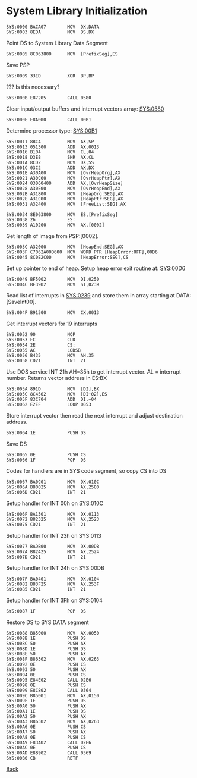 # System Library Initialization

```
SYS:0000 BACA07        MOV	DX,DATA
SYS:0003 8EDA          MOV	DS,DX
```

Point DS to System Library Data Segment

```
SYS:0005 8C063800      MOV	[PrefixSeg],ES
```

Save PSP

```
SYS:0009 33ED          XOR	BP,BP
```

??? Is this necessary?

```
SYS:000B E87205        CALL	0580
```

Clear input/output buffers and interrupt vectors array: [SYS:0580](0580-CLEAR.md)

```
SYS:000E E8A000        CALL	00B1
```

Determine processor type: [SYS:00B1](00B1-TEST86.md)

```
SYS:0011 8BC4          MOV	AX,SP
SYS:0013 051300        ADD	AX,0013
SYS:0016 B104          MOV	CL,04
SYS:0018 D3E8          SHR	AX,CL
SYS:001A 8CD2          MOV	DX,SS
SYS:001C 03C2          ADD	AX,DX
SYS:001E A30A00        MOV	[OvrHeapOrg],AX
SYS:0021 A30C00        MOV	[OvrHeapPtr],AX
SYS:0024 03060400      ADD	AX,[OvrHeapSize]
SYS:0028 A30E00        MOV	[OvrHeapEnd],AX
SYS:002B A31800        MOV	[HeapOrg:SEG],AX
SYS:002E A31C00        MOV	[HeapPtr:SEG],AX
SYS:0031 A32400        MOV	[FreeList:SEG],AX
```

```
SYS:0034 8E063800      MOV	ES,[PrefixSeg]
SYS:0038 26            ES:
SYS:0039 A10200        MOV	AX,[0002]
```

Get length of image from PSP:[0002].

```
SYS:003C A32000        MOV	[HeapEnd:SEG],AX
SYS:003F C7062A00D600  MOV	WORD PTR [HeapError:OFF],00D6
SYS:0045 8C0E2C00      MOV	[HeapError:SEG],CS
```

Set up pointer to end of heap. Setup heap error exit routine at: [SYS:00D6](00D6-HEAP-ERROR.md)

```
SYS:0049 BF5002        MOV	DI,0250
SYS:004C BE3902        MOV	SI,0239
```

Read list of interrupts in [SYS:0239](0239-INTERRUPT-LIST.md) and store them in array starting at DATA:[SaveInt00].

```
SYS:004F B91300        MOV	CX,0013
```

Get interrupt vectors for 19 interrupts

```
SYS:0052 90            NOP
SYS:0053 FC            CLD
SYS:0054 2E            CS:
SYS:0055 AC            LODSB
SYS:0056 B435          MOV	AH,35
SYS:0058 CD21          INT	21
```

Use DOS service INT 21h AH=35h to get interrupt vector. AL = interrupt number. Returns vector address in ES:BX

```
SYS:005A 891D          MOV	[DI],BX
SYS:005C 8C4502        MOV	[DI+02],ES
SYS:005F 83C704        ADD	DI,+04
SYS:0062 E2EF          LOOP	0053
```

Store interrupt vector then read the next interrupt and adjust destination address.

```
SYS:0064 1E            PUSH	DS
```

Save DS

```
SYS:0065 0E            PUSH	CS
SYS:0066 1F            POP	DS
```

Codes for handlers are in SYS code segment, so copy CS into DS

```
SYS:0067 BA0C01        MOV	DX,010C
SYS:006A B80025        MOV	AX,2500
SYS:006D CD21          INT	21
```

Setup handler for INT 00h on [SYS:010C](010C-INT00H.md)

```
SYS:006F BA1301        MOV	DX,0113
SYS:0072 B82325        MOV	AX,2523
SYS:0075 CD21          INT	21
```

Setup handler for INT 23h on SYS:0113

```
SYS:0077 BADB00        MOV	DX,00DB
SYS:007A B82425        MOV	AX,2524
SYS:007D CD21          INT	21
```

Setup handler for INT 24h on SYS:00DB

```
SYS:007F BA0401        MOV	DX,0104
SYS:0082 B83F25        MOV	AX,253F
SYS:0085 CD21          INT	21
```

Setup handler for INT 3Fh on SYS:0104

```
SYS:0087 1F            POP	DS
```

Restore DS to SYS DATA segment

```
SYS:0088 B85000        MOV	AX,0050
SYS:008B 1E            PUSH	DS
SYS:008C 50            PUSH	AX
SYS:008D 1E            PUSH	DS
SYS:008E 50            PUSH	AX
SYS:008F B86302        MOV	AX,0263
SYS:0092 0E            PUSH	CS
SYS:0093 50            PUSH	AX
SYS:0094 0E            PUSH	CS
SYS:0095 E84E02        CALL	02E6
SYS:0098 0E            PUSH	CS
SYS:0099 E8C802        CALL	0364
SYS:009C B85001        MOV	AX,0150
SYS:009F 1E            PUSH	DS
SYS:00A0 50            PUSH	AX
SYS:00A1 1E            PUSH	DS
SYS:00A2 50            PUSH	AX
SYS:00A3 B86302        MOV	AX,0263
SYS:00A6 0E            PUSH	CS
SYS:00A7 50            PUSH	AX
SYS:00A8 0E            PUSH	CS
SYS:00A9 E83A02        CALL	02E6
SYS:00AC 0E            PUSH	CS
SYS:00AD E8B902        CALL	0369
SYS:00B0 CB            RETF
```

[Back](README.md)